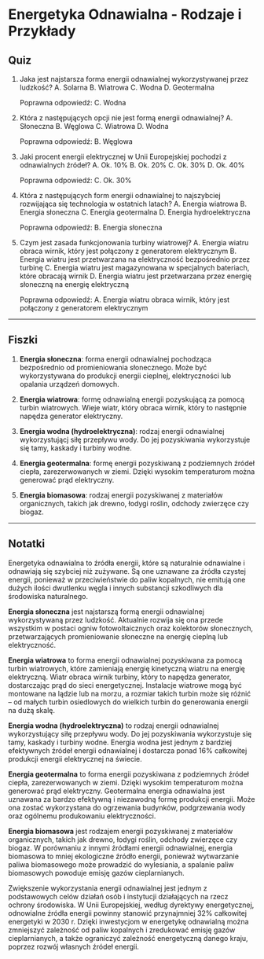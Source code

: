  # Energetyka Odnawialna - Rodzaje i Przykłady

## Quiz

1. Jaka jest najstarsza forma energii odnawialnej wykorzystywanej przez ludzkość?
   A. Solarna
   B. Wiatrowa
   C. Wodna
   D. Geotermalna

   Poprawna odpowiedź: C. Wodna

2. Która z następujących opcji nie jest formą energii odnawialnej?
   A. Słoneczna
   B. Węglowa
   C. Wiatrowa
   D. Wodna

   Poprawna odpowiedź: B. Węglowa

3. Jaki procent energii elektrycznej w Unii Europejskiej pochodzi z odnawialnych źródeł?
   A. Ok. 10%
   B. Ok. 20%
   C. Ok. 30%
   D. Ok. 40%

   Poprawna odpowiedź: C. Ok. 30%

4. Która z następujących form energii odnawialnej to najszybciej rozwijająca się technologia w ostatnich latach?
   A. Energia wiatrowa
   B. Energia słoneczna
   C. Energia geotermalna
   D. Energia hydroelektryczna

   Poprawna odpowiedź: B. Energia słoneczna

5. Czym jest zasada funkcjonowania turbiny wiatrowej?
   A. Energia wiatru obraca wirnik, który jest połączony z generatorem elektrycznym
   B. Energia wiatru jest przetwarzana na elektryczność bezpośrednio przez turbinę
   C. Energia wiatru jest magazynowana w specjalnych bateriach, które obracają wirnik
   D. Energia wiatru jest przetwarzana przez energię słoneczną na energię elektryczną

   Poprawna odpowiedź: A. Energia wiatru obraca wirnik, który jest połączony z generatorem elektrycznym

---

## Fiszki

1. **Energia słoneczna**: forma energii odnawialnej pochodząca bezpośrednio od promieniowania słonecznego. Może być wykorzystywana do produkcji energii cieplnej, elektryczności lub opalania urządzeń domowych.

2. **Energia wiatrowa**: formę odnawialną energii pozyskującą za pomocą turbin wiatrowych. Wieje wiatr, który obraca wirnik, który to następnie napędza generator elektryczny.

3. **Energia wodna (hydroelektryczna)**: rodzaj energii odnawialnej wykorzystującj siłę przepływu wody. Do jej pozyskiwania wykorzystuje się tamy, kaskady i turbiny wodne.

4. **Energia geotermalna**: formę energii pozyskiwaną z podziemnych źródeł ciepła, zarezerwowanych w ziemi. Dzięki wysokim temperaturom można generować prąd elektryczny.

5. **Energia biomasowa**: rodzaj energii pozyskiwanej z materiałów organicznych, takich jak drewno, łodygi roślin, odchody zwierzęce czy biogaz.

---

## Notatki

Energetyka odnawialna to źródła energii, które są naturalnie odnawialne i odnawiają się szybciej niż zużywane. Są one uznawane za źródła czystej energii, ponieważ w przeciwieństwie do paliw kopalnych, nie emitują one dużych ilości dwutlenku węgla i innych substancji szkodliwych dla środowiska naturalnego.

**Energia słoneczna** jest najstarszą formą energii odnawialnej wykorzystywaną przez ludzkość. Aktualnie rozwija się ona przede wszystkim w postaci ogniw fotowoltaicznych oraz kolektorów słonecznych, przetwarzających promieniowanie słoneczne na energię cieplną lub elektryczność.

**Energia wiatrowa** to forma energii odnawialnej pozyskiwana za pomocą turbin wiatrowych, które zamieniają energię kinetyczną wiatru na energię elektryczną. Wiatr obraca wirnik turbiny, który to napędza generator, dostarczając prąd do sieci energetycznej. Instalacje wiatrowe mogą być montowane na lądzie lub na morzu, a rozmiar takich turbin może się różnić – od małych turbin osiedlowych do wielkich turbin do generowania energii na dużą skalę.

**Energia wodna (hydroelektryczna)** to rodzaj energii odnawialnej wykorzystujący siłę przepływu wody. Do jej pozyskiwania wykorzystuje się tamy, kaskady i turbiny wodne. Energia wodna jest jednym z bardziej efektywnych źródeł energii odnawialnej i dostarcza ponad 16% całkowitej produkcji energii elektrycznej na świecie.

**Energia geotermalna** to forma energii pozyskiwana z podziemnych źródeł ciepła, zarezerwowanych w ziemi. Dzięki wysokim temperaturom można generować prąd elektryczny. Geotermalna energia odnawialna jest uznawana za bardzo efektywną i niezawodną formę produkcji energii. Może ona zostać wykorzystana do ogrzewania budynków, podgrzewania wody oraz ogólnemu produkowaniu elektryczności.

**Energia biomasowa** jest rodzajem energii pozyskiwanej z materiałów organicznych, takich jak drewno, łodygi roślin, odchody zwierzęce czy biogaz. W porównaniu z innymi źródłami energii odnawialnej, energia biomasowa to mniej ekologiczne źródło energii, ponieważ wytwarzanie paliwa biomasowego może prowadzić do wylesiania, a spalanie paliw biomasowych powoduje emisję gazów cieplarnianych.

Zwiększenie wykorzystania energii odnawialnej jest jednym z podstawowych celów działań osób i instytucji działających na rzecz ochrony środowiska. W Unii Europejskiej, według dyrektywy energetycznej, odnowialne źródła energii powinny stanowić przynajmniej 32% całkowitej energetyki w 2030 r. Dzięki inwestycjom w energetykę odnawialną można zmniejszyć zależność od paliw kopalnych i zredukować emisję gazów cieplarnianych, a także ograniczyć zależność energetyczną danego kraju, poprzez rozwój własnych źródeł energii.